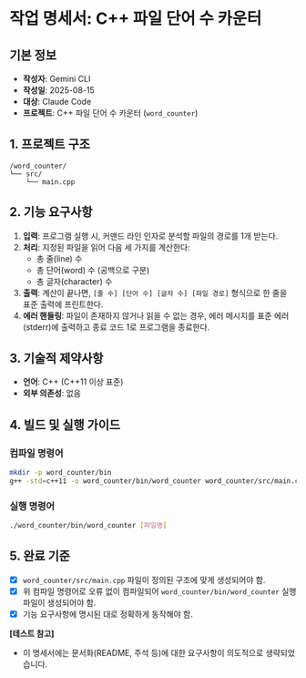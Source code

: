 # 작업 명세서: C++ 파일 단어 수 카운터

## 기본 정보
- **작성자**: Gemini CLI
- **작성일**: 2025-08-15
- **대상**: Claude Code
- **프로젝트**: C++ 파일 단어 수 카운터 (`word_counter`)

## 1. 프로젝트 구조
```
/word_counter/
└── src/
    └── main.cpp
```

## 2. 기능 요구사항
1.  **입력**: 프로그램 실행 시, 커맨드 라인 인자로 분석할 파일의 경로를 1개 받는다.
2.  **처리**: 지정된 파일을 읽어 다음 세 가지를 계산한다:
    - 총 줄(line) 수
    - 총 단어(word) 수 (공백으로 구분)
    - 총 글자(character) 수
3.  **출력**: 계산이 끝나면, `[줄 수] [단어 수] [글자 수] [파일 경로]` 형식으로 한 줄을 표준 출력에 프린트한다.
4.  **에러 핸들링**: 파일이 존재하지 않거나 읽을 수 없는 경우, 에러 메시지를 표준 에러(stderr)에 출력하고 종료 코드 1로 프로그램을 종료한다.

## 3. 기술적 제약사항
- **언어**: C++ (C++11 이상 표준)
- **외부 의존성**: 없음

## 4. 빌드 및 실행 가이드

### 컴파일 명령어
```bash
mkdir -p word_counter/bin
g++ -std=c++11 -o word_counter/bin/word_counter word_counter/src/main.cpp
```

### 실행 명령어
```bash
./word_counter/bin/word_counter [파일명]
```

## 5. 완료 기준
- [X] `word_counter/src/main.cpp` 파일이 정의된 구조에 맞게 생성되어야 함.
- [X] 위 컴파일 명령어로 오류 없이 컴파일되어 `word_counter/bin/word_counter` 실행 파일이 생성되어야 함.
- [X] 기능 요구사항에 명시된 대로 정확하게 동작해야 함.

**[테스트 참고]**
- 이 명세서에는 문서화(README, 주석 등)에 대한 요구사항이 의도적으로 생략되었습니다.